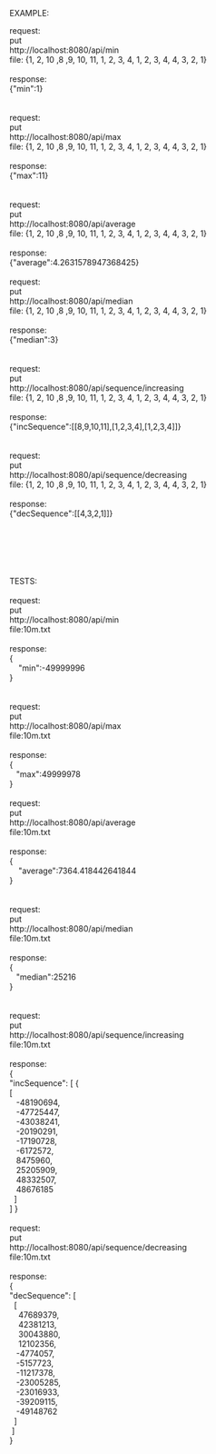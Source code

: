 EXAMPLE:


request:<br />
put  <br />
http://localhost:8080/api/min <br />
file: {1, 2, 10 ,8 ,9, 10, 11, 1, 2, 3, 4, 1, 2, 3, 4, 4, 3, 2, 1}
<br />
<br />
response:<br />
{"min":1}  <br />
<br />
<br />
request:<br />
put  <br />
http://localhost:8080/api/max <br />
file: {1, 2, 10 ,8 ,9, 10, 11, 1, 2, 3, 4, 1, 2, 3, 4, 4, 3, 2, 1}<br />
<br />
response:<br />
{"max":11} <br />
<br />
<br />
request:<br />
put  <br />
http://localhost:8080/api/average <br />
file: {1, 2, 10 ,8 ,9, 10, 11, 1, 2, 3, 4, 1, 2, 3, 4, 4, 3, 2, 1}<br />
<br />
response:<br />
{"average":4.2631578947368425} <br />
<br />
request:<br />
put  <br />
http://localhost:8080/api/median <br />
file: {1, 2, 10 ,8 ,9, 10, 11, 1, 2, 3, 4, 1, 2, 3, 4, 4, 3, 2, 1}<br />
<br />
response: <br />
{"median":3} <br />
<br />
<br />
request: <br />
put  <br />
http://localhost:8080/api/sequence/increasing <br />
file: {1, 2, 10 ,8 ,9, 10, 11, 1, 2, 3, 4, 1, 2, 3, 4, 4, 3, 2, 1} <br />
<br />
response: <br />
{"incSequence":[[8,9,10,11],[1,2,3,4],[1,2,3,4]]}  <br />
<br />
<br />
request: <br />
put  <br />
http://localhost:8080/api/sequence/decreasing <br />
file: {1, 2, 10 ,8 ,9, 10, 11, 1, 2, 3, 4, 1, 2, 3, 4, 4, 3, 2, 1}<br />
<br />
response:<br />
{"decSequence":[[4,3,2,1]]} <br />
<br />
<br />
<br />
<br />
<br />
<br />
TESTS:<br />
<br />
request:<br />
put<br />
http://localhost:8080/api/min <br />
file:10m.txt <br />
<br />
response:<br />
{ <br />
&nbsp;&nbsp;&nbsp; "min":-49999996 <br />
} <br />
<br />
<br />
request:<br />
put<br />
http://localhost:8080/api/max<br />
file:10m.txt<br />
<br />
response:<br />
{ <br />
&nbsp;&nbsp;&nbsp;"max":49999978 <br />
} <br />
<br />
request:<br />
put<br />
http://localhost:8080/api/average<br />
file:10m.txt<br />
<br />
response:<br />
{ <br />
&nbsp;&nbsp;&nbsp; "average":7364.418442641844 <br />
} <br />
<br />
<br />
request:<br />
put<br />
http://localhost:8080/api/median<br />
file:10m.txt<br />
<br />
response:<br />
{ <br />
&nbsp;&nbsp;&nbsp;"median":25216 <br />
} <br />
<br />
<br />
request:<br />
put<br />
http://localhost:8080/api/sequence/increasing<br />
file:10m.txt<br />
<br />
response:<br />
{ <br />
"incSequence": [ { <br />
[ <br />
&nbsp;&nbsp;&nbsp;-48190694,    <br />
&nbsp;&nbsp;&nbsp;-47725447,  <br />
&nbsp;&nbsp;&nbsp;-43038241,  <br />
&nbsp;&nbsp;&nbsp;-20190291,  <br />
&nbsp;&nbsp;&nbsp;-17190728, <br />
&nbsp;&nbsp;&nbsp;-6172572,  <br />
&nbsp;&nbsp;&nbsp;8475960,  <br /> 
&nbsp;&nbsp;&nbsp;25205909,  <br />
&nbsp;&nbsp;&nbsp;48332507,  <br />
&nbsp;&nbsp;&nbsp;48676185  <br />
&nbsp;&nbsp;]  <br />
]
}
<br />
<br />
request: <br />
put <br />
http://localhost:8080/api/sequence/decreasing <br />
file:10m.txt <br />
<br />
response:<br />
 {<br />"decSequence":
[ <br />
&nbsp;&nbsp;[ <br />
&nbsp;&nbsp;&nbsp; 47689379, <br />
&nbsp;&nbsp;&nbsp; 42381213, <br />
&nbsp;&nbsp;&nbsp; 30043880, <br />
&nbsp;&nbsp;&nbsp; 12102356, <br />
&nbsp;&nbsp;&nbsp;-4774057, <br />
&nbsp;&nbsp;&nbsp;-5157723, <br />
&nbsp;&nbsp;&nbsp;-11217378, <br />
&nbsp;&nbsp;&nbsp;-23005285, <br />
&nbsp;&nbsp;&nbsp;-23016933, <br />
&nbsp;&nbsp;&nbsp;-39209115, <br />
&nbsp;&nbsp;&nbsp;-49148762 <br />
&nbsp;&nbsp;] <br />
&nbsp;] <br />
}